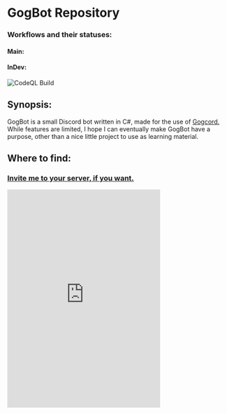 # GogBot Repository
### Workflows and their statuses:
#### Main:

#### InDev:
![CodeQL Build](https://github.com/BasicallyWiz/GogBot/actions/workflows/codeql.yml/badge.svg)

## Synopsis:
GogBot is a small Discord bot written in C#, made for the use of [Gogcord.](discord.gg/gogcord)
While features are limited, I hope I can eventually make GogBot have a purpose, other than a nice little project to use as learning material.

## Where to find:
### [Invite me to your server, if you want.](https://discord.com/api/oauth2/authorize?client_id=851521246457495622&permissions=67420224&scope=bot)

<iframe src="https://discord.com/widget?id=601549765611749397&theme=dark" width="350" height="500" allowtransparency="true" frameborder="0" sandbox="allow-popups allow-popups-to-escape-sandbox allow-same-origin allow-scripts"></iframe>
